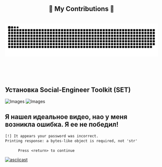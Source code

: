 <div align="center">
  <h2>🐍 My Contributions 🐍</h2>
  <br>
  <img alt="snake eating my contributions" src="https://raw.githubusercontent.com/salesp07/salesp07/output/github-contribution-grid-snake.svg" />
  
  <br/><br/><br/>
</div>

## Установка Social-Engineer Toolkit (SET)

![Images](/💀Task9/img/install-s.png)
![Images](/💀Task9/img/cred.png)


## Я нашел идеальное видео, нао у меня возникла ошибка. Я ее не победил! 
```
[!] It appears your password was incorrect.
Printing response: a bytes-like object is required, not 'str'

      Press <return> to continue
```
[![asciicast](https://asciinema.org/a/93620.svg)](https://asciinema.org/a/93620)